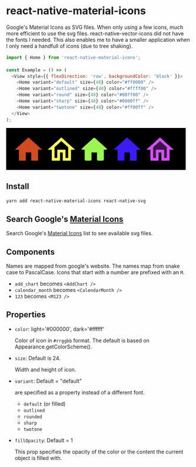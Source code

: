 # react-native-material-icons

Google's Material Icons as SVG files. When only using a few icons, much more efficient to use the svg files. react-native-vector-icons did not have the fonts I needed. This also enables me to have a smaller application when I only need a handfull of icons (due to tree shaking).

```javascript
import { Home } from 'react-native-material-icons';

const Example = () => (
  <View style={{ flexDirection: 'row', backgroundColor: 'black' }}>
    <Home variant="default" size={48} color="#ff0000" />
    <Home variant="outlined" size={48} color="#ffff00" />
    <Home variant="round" size={48} color="#00ff00" />
    <Home variant="sharp" size={48} color="#0000ff" />
    <Home variant="twotone" size={48} color="#ff00ff" />
  </View>
);
```

![Example](docs/example1.png)

## Install

`yarn add react-native-material-icons react-native-svg`

## Search Google's [Material Icons](https://fonts.google.com/icons)

Search Google's [Material Icons](https://fonts.google.com/icons) list to see available svg files.

## Components

Names are mapped from google's website. The names map from snake case to PascalCase. Icons that start with a number are prefixed with an `M`.

- `add_chart` becomes `<AddChart />`
- `calendar_month` becomes `<CalendarMonth />`
- `123` becomes `<M123 />`

## Properties

- `color`: light='#000000', dark='#ffffff'

  Color of icon in `#rrggbb` format. The default is based on Appearance.getColorScheme().

- `size`: Default is 24.

  Width and height of icon.

- `variant`: Default = "default"

  are specified as a property instead of a different font.

  - `default` (or filled)
  - `outlined`
  - `rounded`
  - `sharp`
  - `twotone`

- `fillOpacity`: Default = 1

  This prop specifies the opacity of the color or the content the current object is filled with.
